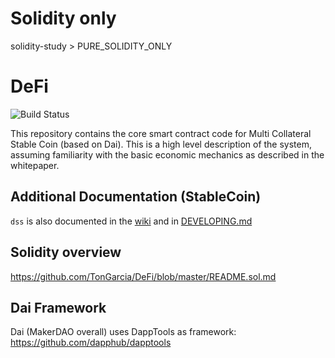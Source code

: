 # Solidity only

solidity-study > PURE_SOLIDITY_ONLY


# DeFi

![Build Status](https://github.com/TonGarcia/DeFi/actions/workflows/.github/workflows/tests.yaml/badge.svg?branch=master)

This repository contains the core smart contract code for Multi Collateral Stable Coin (based on Dai). This is a high level description of the system, assuming familiarity with the basic economic mechanics as described in the whitepaper.

## Additional Documentation (StableCoin)

`dss` is also documented in the [wiki](https://github.com/makerdao/dss/wiki) and in [DEVELOPING.md](https://github.com/makerdao/dss/blob/master/DEVELOPING.md)

## Solidity overview

https://github.com/TonGarcia/DeFi/blob/master/README.sol.md


## Dai Framework

Dai (MakerDAO overall) uses DappTools as framework: https://github.com/dapphub/dapptools